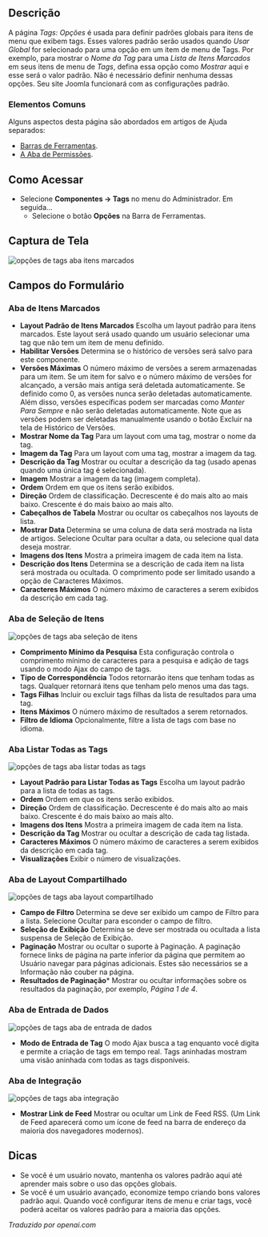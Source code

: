 <!-- Filename: Help4.x:Tags:_Options  / Display title: Tags: Opções -->

## Descrição

A página *Tags: Opções* é usada para definir padrões globais para itens de menu que exibem tags. Esses valores padrão serão usados quando *Usar Global* for selecionado para uma opção em um item de menu de Tags. Por exemplo, para mostrar o *Nome da Tag* para uma *Lista de Itens Marcados* em seus itens de menu de *Tags*, defina essa opção como *Mostrar* aqui e esse será o valor padrão. Não é necessário definir nenhuma dessas opções. Seu site Joomla funcionará com as configurações padrão.

### Elementos Comuns

Alguns aspectos desta página são abordados em artigos de Ajuda separados:

* [Barras de Ferramentas](jdocmanual?article=help/common-elements/toolbars).
* [A Aba de Permissões](jdocmanual?article=help/common-elements/edit-permissions).

## Como Acessar

- Selecione **Componentes → Tags** no menu do Administrador. Em seguida...
  - Selecione o botão **Opções** na Barra de Ferramentas.

## Captura de Tela

![opções de tags aba itens marcados](../../../ptbr/images/tags/tags-options-tagged-items-tab.png)

## Campos do Formulário

### Aba de Itens Marcados

- **Layout Padrão de Itens Marcados** Escolha um layout padrão para itens
  marcados. Este layout será usado quando um usuário selecionar uma tag que
  não tem um item de menu definido.
- **Habilitar Versões** Determina se o histórico de versões será salvo para este
  componente.
- **Versões Máximas** O número máximo de versões a serem armazenadas para um item.
  Se um item for salvo e o número máximo de versões for alcançado, a versão mais
  antiga será deletada automaticamente. Se definido como 0, as versões nunca serão
  deletadas automaticamente. Além disso, versões específicas podem ser marcadas como
  *Manter Para Sempre* e não serão deletadas automaticamente. Note que as versões
  podem ser deletadas manualmente usando o botão Excluir na tela de Histórico de Versões.
- **Mostrar Nome da Tag** Para um layout com uma tag, mostrar o nome da tag.
- **Imagem da Tag** Para um layout com uma tag, mostrar a imagem da tag.
- **Descrição da Tag** Mostrar ou ocultar a descrição da tag (usado apenas quando
  uma única tag é selecionada).
- **Imagem** Mostrar a imagem da tag (imagem completa).
- **Ordem** Ordem em que os itens serão exibidos.
- **Direção** Ordem de classificação. Decrescente é do mais alto ao mais baixo.
  Crescente é do mais baixo ao mais alto.
- **Cabeçalhos de Tabela** Mostrar ou ocultar os cabeçalhos nos layouts de lista.
- **Mostrar Data** Determina se uma coluna de data será mostrada na lista de artigos.
  Selecione Ocultar para ocultar a data, ou selecione qual data deseja mostrar.
- **Imagens dos Itens** Mostra a primeira imagem de cada item na lista.
- **Descrição dos Itens** Determina se a descrição de cada item na lista será
  mostrada ou ocultada. O comprimento pode ser limitado usando a opção de
  Caracteres Máximos.
- **Caracteres Máximos** O número máximo de caracteres a serem exibidos da
  descrição em cada tag.

### Aba de Seleção de Itens

![opções de tags aba seleção de itens](../../../ptbr/images/tags/tags-options-item-selection-tab.png)

- **Comprimento Mínimo da Pesquisa** Esta configuração controla o comprimento
  mínimo de caracteres para a pesquisa e adição de tags usando o modo Ajax do
  campo de tags.
- **Tipo de Correspondência** Todos retornarão itens que tenham todas as tags.
  Qualquer retornará itens que tenham pelo menos uma das tags.
- **Tags Filhas** Incluir ou excluir tags filhas da lista de resultados para uma tag.
- **Itens Máximos** O número máximo de resultados a serem retornados.
- **Filtro de Idioma** Opcionalmente, filtre a lista de tags com base no idioma.

### Aba Listar Todas as Tags

![opções de tags aba listar todas as tags](../../../ptbr/images/tags/tags-options-list-all-tags-tab.png)

- **Layout Padrão para Listar Todas as Tags** Escolha um layout padrão para a
  lista de todas as tags.
- **Ordem** Ordem em que os itens serão exibidos.
- **Direção** Ordem de classificação. Decrescente é do mais alto ao mais baixo.
  Crescente é do mais baixo ao mais alto.
- **Imagens dos Itens** Mostra a primeira imagem de cada item na lista.
- **Descrição da Tag** Mostrar ou ocultar a descrição de cada tag listada.
- **Caracteres Máximos** O número máximo de caracteres a serem exibidos da
  descrição em cada tag.
- **Visualizações** Exibir o número de visualizações.

### Aba de Layout Compartilhado

![opções de tags aba layout compartilhado](../../../ptbr/images/tags/tags-options-shared-layout-tab.png)

- **Campo de Filtro** Determina se deve ser exibido um campo de Filtro para a lista.
  Selecione Ocultar para esconder o campo de filtro.
- **Seleção de Exibição** Determina se deve ser mostrada ou ocultada a lista suspensa
  de Seleção de Exibição.
- **Paginação** Mostrar ou ocultar o suporte à Paginação. A paginação fornece links
  de página na parte inferior da página que permitem ao Usuário navegar para páginas
  adicionais. Estes são necessários se a Informação não couber na página.
- **Resultados de Paginação*** Mostrar ou ocultar informações sobre os resultados da
  paginação, por exemplo, *Página 1 de 4*.

### Aba de Entrada de Dados

![opções de tags aba de entrada de dados](../../../ptbr/images/tags/tags-options-data-entry-tab.png)

- **Modo de Entrada de Tag** O modo Ajax busca a tag enquanto você digita e permite
  a criação de tags em tempo real. Tags aninhadas mostram uma visão aninhada com todas
  as tags disponíveis.

### Aba de Integração

![opções de tags aba integração](../../../ptbr/images/tags/tags-options-integration-tab.png)

- **Mostrar Link de Feed** Mostrar ou ocultar um Link de Feed RSS. (Um Link de Feed
  aparecerá como um ícone de feed na barra de endereço da maioria dos navegadores modernos).

## Dicas

- Se você é um usuário novato, mantenha os valores padrão aqui
  até aprender mais sobre o uso das opções globais.
- Se você é um usuário avançado, economize tempo criando bons
  valores padrão aqui. Quando você configurar itens de menu e criar tags, você
  poderá aceitar os valores padrão para a maioria das opções.

*Traduzido por openai.com*

